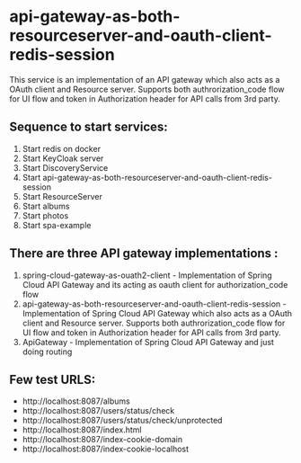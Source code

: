 # api-gateway-as-both-resourceserver-and-oauth-client-redis-session
This service is an implementation of an API gateway which also acts as a OAuth client and Resource server. Supports both authrorization_code flow for UI flow and token in Authorization header for API calls from 3rd party.

Sequence to start services:
---------------------------
1. Start redis on docker
2. Start KeyCloak server
3. Start DiscoveryService
4. Start api-gateway-as-both-resourceserver-and-oauth-client-redis-session
5. Start ResourceServer
6. Start albums
7. Start photos
8. Start spa-example

There are three API gateway implementations :
---------------------------
1. spring-cloud-gateway-as-ouath2-client - Implementation of Spring Cloud API Gateway and its acting as oauth client for authorization_code flow
2. api-gateway-as-both-resourceserver-and-oauth-client-redis-session - Implementation of Spring Cloud API Gateway which also acts as a OAuth client and Resource server. Supports both authrorization_code flow for UI flow and token in Authorization header for API calls from 3rd party.
3. ApiGateway - Implementation of Spring Cloud API Gateway and just doing routing 

Few test URLS:
----------------
 - http://localhost:8087/albums
 - http://localhost:8087/users/status/check
 - http://localhost:8087/users/status/check/unprotected
 - http://localhost:8087/index.html
 - http://localhost:8087/index-cookie-domain
 - http://localhost:8087/index-cookie-localhost
